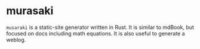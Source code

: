 # murasaki

`musaraki` is a static-site generator written in Rust.
It is similar to mdBook, but focused on docs including math equations.
It is also useful to generate a weblog.
